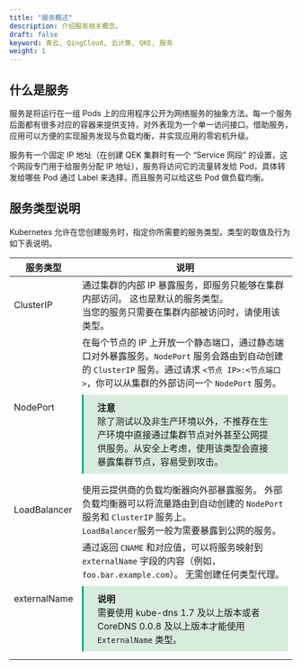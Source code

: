 ```yaml
---
title: "服务概述"
description: 介绍服务相关概念。
draft: false
keyword: 青云, QingCloud, 云计算, QKE, 服务
weight: 1
---
```


## 什么是服务

服务是将运行在一组 Pods 上的应用程序公开为网络服务的抽象方法。每一个服务后面都有很多对应的容器来提供支持，对外表现为一个单一访问接口。借助服务，应用可以方便的实现服务发现与负载均衡，并实现应用的零宕机升级。

服务有一个固定 IP 地址（在创建 QEK 集群时有一个 “Service 网段” 的设置，这个网段专门用于给服务分配 IP 地址），服务将访问它的流量转发给 Pod，具体转发给哪些 Pod 通过 Label 来选择，而且服务可以给这些 Pod 做负载均衡。

## 服务类型说明

Kubernetes 允许在您创建服务时，指定你所需要的服务类型。类型的取值及行为如下表说明。

| 服务类型     | 说明                                                         |
| ------------ | ------------------------------------------------------------ |
| ClusterIP    | 通过集群的内部 IP 暴露服务，即服务只能够在集群内部访问。 这也是默认的服务类型。<br/>当您的服务只需要在集群内部被访问时，请使用该类型。 |
| NodePort     | 在每个节点的 IP 上开放一个静态端口，通过静态端口对外暴露服务。`NodePort` 服务会路由到自动创建的 `ClusterIP` 服务。通过请求 `<节点 IP>:<节点端口>`，你可以从集群的外部访问一个 `NodePort` 服务。<br/><div style="background-color: #D8ECDE; padding: 10px 24px; margin: 10px 0; border-left: 3px solid #00a971;"><b>注意</b><br/>除了测试以及非生产环境以外，不推荐在生产环境中直接通过集群节点对外甚至公网提供服务。从安全上考虑，使用该类型会直接暴露集群节点，容易受到攻击。</div> |
| LoadBalancer | 使用云提供商的负载均衡器向外部暴露服务。 外部负载均衡器可以将流量路由到自动创建的 `NodePort` 服务和 `ClusterIP` 服务上。<br/> `LoadBalancer`服务一般为需要暴露到公网的服务。 |
| externalName | 通过返回 `CNAME` 和对应值，可以将服务映射到 `externalName` 字段的内容（例如，`foo.bar.example.com`）。 无需创建任何类型代理。<div style="background-color: #D8ECDE; padding: 10px 24px; margin: 10px 0; border-left: 3px solid #00a971;"><b>说明</b><br/>需要使用 kube-dns 1.7 及以上版本或者 CoreDNS 0.0.8 及以上版本才能使用 `ExternalName` 类型。</div> |

